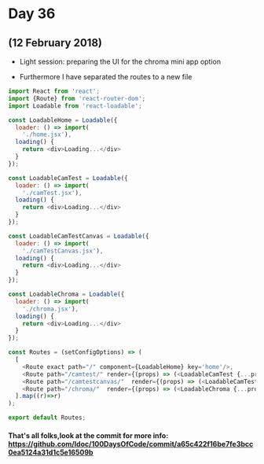 # Day 36
## (12 February 2018)

* Light session: preparing the UI for the chroma mini app option

* Furthermore I have separated the routes to a new file

```javascript
import React from 'react';
import {Route} from 'react-router-dom';
import Loadable from 'react-loadable';

const LoadableHome = Loadable({
  loader: () => import(
    './home.jsx'),
  loading() {
    return <div>Loading...</div>
  }
});

const LoadableCamTest = Loadable({
  loader: () => import(
    './camTest.jsx'),
  loading() {
    return <div>Loading...</div>
  }
});

const LoadableCamTestCanvas = Loadable({
  loader: () => import(
    './camTestCanvas.jsx'),
  loading() {
    return <div>Loading...</div>
  }
});

const LoadableChroma = Loadable({
  loader: () => import(
    './chroma.jsx'),
  loading() {
    return <div>Loading...</div>
  }
});

const Routes = (setConfigOptions) => (
  [
    <Route exact path="/" component={LoadableHome} key='home'/>,
    <Route path="/camtest/" render={(props) => (<LoadableCamTest {...props} setConfigOptions = {setConfigOptions} />)} key='camTest'/>,
    <Route path="/camtestcanvas/"  render={(props) => (<LoadableCamTestCanvas {...props} setConfigOptions = {setConfigOptions}/>)}  key='camTestCanvas'/>,
    <Route path="/chroma/"  render={(props) => (<LoadableChroma {...props} setConfigOptions = {setConfigOptions}/>)}  key='chroma'/>
  ].map((r)=>r)
);

export default Routes;
```

#### That's all folks,look at the commit for more info: https://github.com/ldoc/100DaysOfCode/commit/a65c422f16be7fe3bcc0ea5124a31d1c5e16509b

